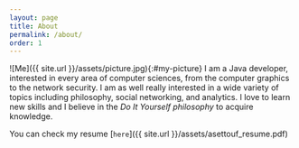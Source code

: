 ```yaml
---
layout: page
title: About
permalink: /about/
order: 1
---
```

![Me]({{ site.url }}/assets/picture.jpg){:#my-picture}
I am a Java developer, interested in every area of computer sciences,
from the computer graphics to the network security. I am as well really interested
in a wide variety of topics including philosophy, social networking, and analytics.
I love to learn new skills and I believe in the *Do It Yourself philosophy* to acquire knowledge.

You can check my resume [`here`]({{ site.url }}/assets/asettouf_resume.pdf)

